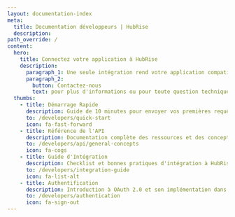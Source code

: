 ```yaml
---
layout: documentation-index
meta:
  title: Documentation développeurs | HubRise
  description:
path_override: /
content:
  hero:
    title: Connectez votre application à HubRise
    description:
      paragraph_1: Une seule intégration rend votre application compatible avec tout l'écosystème HubRise.
      paragraph_2:
        button: Contactez-nous
        text: pour plus d'informations ou pour toute question technique.
  thumbs:
    - title: Démarrage Rapide
      description: Guide de 10 minutes pour envoyer vos premières requêtes (en anglais)
      to: /developers/quick-start
      icon: fa-fast-forward
    - title: Référence de l'API
      description: Documentation complète des ressources et des concepts de l'API (en anglais)
      to: /developers/api/general-concepts
      icon: fa-cogs
    - title: Guide d'Intégration
      description: Checklist et bonnes pratiques d'intégration à HubRise (en anglais)
      to: /developers/integration-guide
      icon: fa-list-alt
    - title: Authentification
      description: Introduction à OAuth 2.0 et son implémentation dans HubRise (en anglais)
      to: /developers/authentication
      icon: fa-sign-out
---
```

